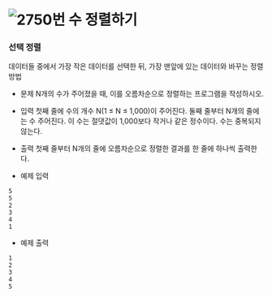 # ![2750번 수 정렬하기](https://www.acmicpc.net/problem/2750)

### 선택 정렬
데이터들 중에서 가장 작은 데이터를 선택한 뒤, 가장 맨앞에 있는 데이터와 바꾸는 정렬방법


* 문제
N개의 수가 주어졌을 때, 이를 오름차순으로 정렬하는 프로그램을 작성하시오.

* 입력
첫째 줄에 수의 개수 N(1 ≤ N ≤ 1,000)이 주어진다. 둘째 줄부터 N개의 줄에는 수 주어진다. 이 수는 절댓값이 1,000보다 작거나 같은 정수이다. 수는 중복되지 않는다.

* 출력
첫째 줄부터 N개의 줄에 오름차순으로 정렬한 결과를 한 줄에 하나씩 출력한다.


* 예제 입력
```
5
5
2
3
4
1
```

* 예제 출력
```
1
2
3
4
5
```
